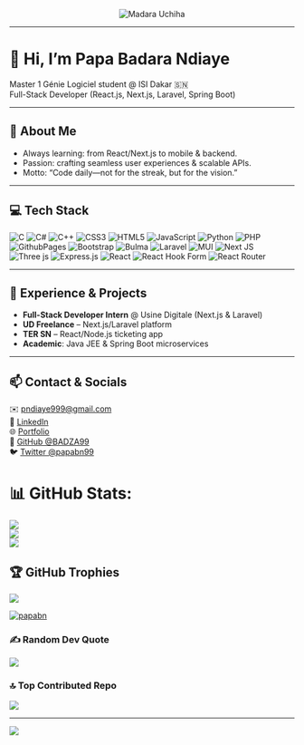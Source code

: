 
<p align="center">
    <img src="https://media.tenor.com/EpgxcRD1ydsAAAAM/madara-uchiha.gif" alt="Madara Uchiha">
</p>

---

# 👋 Hi, I’m **Papa Badara Ndiaye**  
Master 1 Génie Logiciel student @ ISI Dakar 🇸🇳  
Full-Stack Developer (React.js, Next.js, Laravel, Spring Boot)

---

## 🎯 About Me  
- Always learning: from React/Next.js to mobile & backend.  
- Passion: crafting seamless user experiences & scalable APIs.  
- Motto: “Code daily—not for the streak, but for the vision.”  

---

## 💻 Tech Stack  
![C](https://img.shields.io/badge/c-%2300599C.svg?style=for-the-badge&logo=c&logoColor=white) ![C#](https://img.shields.io/badge/c%23-%23239120.svg?style=for-the-badge&logo=c-sharp&logoColor=white) ![C++](https://img.shields.io/badge/c++-%2300599C.svg?style=for-the-badge&logo=c%2B%2B&logoColor=white) ![CSS3](https://img.shields.io/badge/css3-%231572B6.svg?style=for-the-badge&logo=css3&logoColor=white) ![HTML5](https://img.shields.io/badge/html5-%23E34F26.svg?style=for-the-badge&logo=html5&logoColor=white) ![JavaScript](https://img.shields.io/badge/javascript-%23323330.svg?style=for-the-badge&logo=javascript&logoColor=%23F7DF1E) ![Python](https://img.shields.io/badge/python-3670A0?style=for-the-badge&logo=python&logoColor=ffdd54) ![PHP](https://img.shields.io/badge/php-%23777BB4.svg?style=for-the-badge&logo=php&logoColor=white) ![GithubPages](https://img.shields.io/badge/github%20pages-121013?style=for-the-badge&logo=github&logoColor=white) ![Bootstrap](https://img.shields.io/badge/bootstrap-%238511FA.svg?style=for-the-badge&logo=bootstrap&logoColor=white) ![Bulma](https://img.shields.io/badge/bulma-00D0B1?style=for-the-badge&logo=bulma&logoColor=white) ![Laravel](https://img.shields.io/badge/laravel-%23FF2D20.svg?style=for-the-badge&logo=laravel&logoColor=white) ![MUI](https://img.shields.io/badge/MUI-%230081CB.svg?style=for-the-badge&logo=mui&logoColor=white) ![Next JS](https://img.shields.io/badge/Next-black?style=for-the-badge&logo=next.js&logoColor=white) ![Three js](https://img.shields.io/badge/threejs-black?style=for-the-badge&logo=three.js&logoColor=white) ![Express.js](https://img.shields.io/badge/express.js-%23404d59.svg?style=for-the-badge&logo=express&logoColor=%2361DAFB) ![React](https://img.shields.io/badge/react-%2320232a.svg?style=for-the-badge&logo=react&logoColor=%2361DAFB) ![React Hook Form](https://img.shields.io/badge/React%20Hook%20Form-%23EC5990.svg?style=for-the-badge&logo=reacthookform&logoColor=white) ![React Router](https://img.shields.io/badge/React_Router-CA4245?style=for-the-badge&logo=react-router&logoColor=white)

---

## 🚀 Experience & Projects  
- **Full-Stack Developer Intern** @ Usine Digitale (Next.js & Laravel)  
- **UD Freelance** – Next.js/Laravel platform  
- **TER SN** – React/Node.js ticketing app  
- **Academic**: Java JEE & Spring Boot microservices  

---

## 📫 Contact & Socials  
✉️ pndiaye999@gmail.com  
🔗 [LinkedIn](https://www.linkedin.com/in/papa-badara-ndiaye-948420267/)  
🌐 [Portfolio](https://papabndev.netlify.app/)  
🐙 [GitHub @BADZA99](https://github.com/BADZA99)  
🐦 [Twitter @papabn99](https://twitter.com/papabn99)


# 📊 GitHub Stats:
![](https://github-readme-stats.vercel.app/api?username=BADZA99&theme=dark&hide_border=false&include_all_commits=true&count_private=false)<br/>
![](https://github-readme-streak-stats.herokuapp.com/?user=BADZA99&theme=dark&hide_border=false)<br/>
![](https://github-readme-stats.vercel.app/api/top-langs/?username=BADZA99&theme=dark&hide_border=false&include_all_commits=true&count_private=false&layout=compact)


## 🏆 GitHub Trophies
![](https://github-profile-trophy.vercel.app/?username=BADZA99&theme=radical&no-frame=false&no-bg=true&margin-w=4)
<p align="left"> <a href="https://github.com/ryo-ma/github-profile-trophy"><img src="https://github-profile-trophy.vercel.app/?username=BADZA99" alt="papabn" /></a> </p>

### ✍️ Random Dev Quote
![](https://quotes-github-readme.vercel.app/api?type=horizontal&theme=radical)

### 🔝 Top Contributed Repo
![](https://github-contributor-stats.vercel.app/api?username=BADZA99&limit=5&theme=dark&combine_all_yearly_contributions=true)

---
[![](https://visitcount.itsvg.in/api?id=BADZA99&icon=0&color=0)](https://visitcount.itsvg.in)

<!-- Proudly created with GPRM ( https://gprm.itsvg.in ) -->
